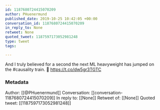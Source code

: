 ```yaml
---
id: 1187680724415070209
author: PHuenermund
published_date: 2019-10-25 10:42:05 +00:00
conversation_id: 1187680724415070209
in_reply_to: None
retweet: None
quoted_tweet: 1187597173052981248
type: tweet
tags:

---
```


And I truly believed for a second the next ML heavyweight has jumped on the #causality train. 🙈 https://t.co/dw5gr3TGTC

### Metadata

Author: [[@PHuenermund]]
Conversation: [[conversation-1187680724415070209]]
In reply to: [[None]]
Retweet of: [[None]]
Quoted tweet: [[1187597173052981248]]
